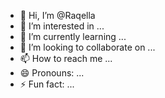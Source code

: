 - 👋 Hi, I’m @Raqella
- 👀 I’m interested in ...
- 🌱 I’m currently learning ...
- 💞️ I’m looking to collaborate on ...
- 📫 How to reach me ...
- 😄 Pronouns: ...
- ⚡ Fun fact: ...

<!---
Raqella/Raqella is a ✨ special ✨ repository because its `README.md` (this file) appears on your GitHub profile.
You can click the Preview link to take a look at your changes.
--->
